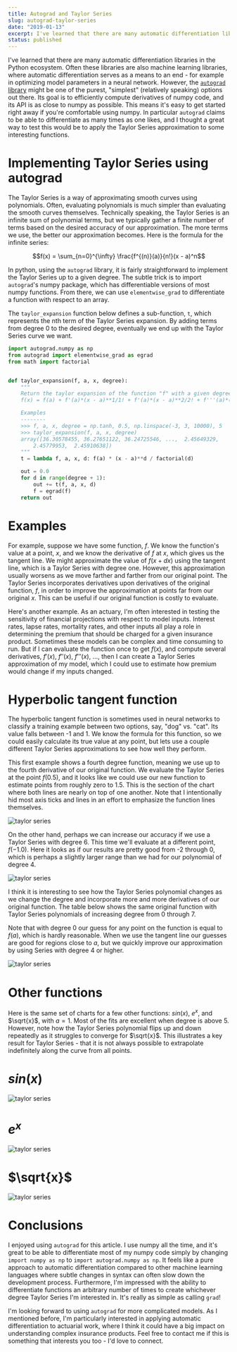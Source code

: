 ```yaml
---
title: Autograd and Taylor Series
slug: autograd-taylor-series
date: "2019-01-13"
excerpt: I've learned that there are many automatic differentiation libraries in the Python ecosystem. Often these libraries are also machine learning libraries, where automatic differentiation serves as a means to an end - for example in optimizing model parameters in a neural network. However, the autograd library might be one of the purest, "simplest" (relatively speaking) options out there. Its goal is to efficiently compute derivatives of numpy code, and its API is as close to numpy as possible. This means it's easy to get started right away if you're comfortable using numpy. In particular autograd claims to be able to differentiate as many times as one likes, and I thought a great way to test this would be to apply the Taylor Series approximation to some interesting functions.
status: published
---
```


I've learned that there are many automatic differentiation libraries in the Python ecosystem. Often these libraries are also machine learning libraries, where automatic differentiation serves as a means to an end - for example in optimizing model parameters in a neural network. However, the <a href="https://github.com/HIPS/autograd">`autograd` library</a> might be one of the purest, "simplest" (relatively speaking) options out there. Its goal is to efficiently compute derivatives of numpy code, and its API is as close to numpy as possible. This means it's easy to get started right away if you're comfortable using numpy. In particular `autograd` claims to be able to differentiate as many times as one likes, and I thought a great way to test this would be to apply the Taylor Series approximation to some interesting functions.

# Implementing Taylor Series using autograd

The Taylor Series is a way of approximating smooth curves using polynomials. Often, evaluating polynomials is much simpler than evaluating the smooth curves themselves. Technically speaking, the Taylor Series is an infinite sum of polynomial terms, but we typically gather a finite number of terms based on the desired accuracy of our approximation. The more terms we use, the better our approximation becomes. Here is the formula for the infinite series:

$$f(x) = \sum_{n=0}^{\infty} \frac{f^{(n)}(a)}{n!}(x - a)^n$$

In python, using the `autograd` library, it is fairly straightforward to implement the Taylor Series up to a given degree. The subtle trick is to import `autograd`'s numpy package, which has differentiable versions of most numpy functions. From there, we can use `elementwise_grad` to differentiate a function with respect to an array.

The `taylor_expansion` function below defines a sub-function, `t`, which represents the nth term of the Taylor Series expansion. By adding terms from degree 0 to the desired degree, eventually we end up with the Taylor Series curve we want.

```python
import autograd.numpy as np
from autograd import elementwise_grad as egrad
from math import factorial


def taylor_expansion(f, a, x, degree):
    """
    Return the taylor expansion of the function "f" with a given degree at point "a"
    f(x) = f(a) + f'(a)*(x - a)**1/1! + f'(a)*(x - a)**2/2! + f'''(a)*(x - a)**3/3! + ...

    Examples
    --------
    >>> f, a, x, degree = np.tanh, 0.5, np.linspace(-3, 3, 10000), 5
    >>> taylor_expansion(f, a, x, degree)
    array([36.30578455, 36.27651122, 36.24725546, ...,  2.45649329,
        2.45779953,  2.45910638])
    """
    t = lambda f, a, x, d: f(a) * (x - a)**d / factorial(d)

    out = 0.0
    for d in range(degree + 1):
        out += t(f, a, x, d)
        f = egrad(f)
    return out
```

# Examples

For example, suppose we have some function, $f$. We know the function's value at a point, $x$, and we know the derivative of $f$ at $x$, which gives us the tangent line. We might approximate the value of $f(x + dx)$ using the tangent line, which is a Taylor Series with degree one. However, this approximation usually worsens as we move farther and farther from our original point. The Taylor Series incorporates derivatives upon derivatives of the original function, $f$, in order to improve the approximation at points far from our original $x$. This can be useful if our original function is costly to evaluate.

Here's another example. As an actuary, I'm often interested in testing the sensitivity of financial projections with respect to model inputs. Interest rates, lapse rates, mortality rates, and other inputs all play a role in determining the premium that should be charged for a given insurance product. Sometimes these models can be complex and time consuming to run. But if I can evaluate the function once to get $f(x)$, and compute several derivatives, $f'(x)$, $f''(x)$, $f'''(x)$, ..., then I can create a Taylor Series approximation of my model, which I could use to estimate how premium would change if my inputs changed.

# Hyperbolic tangent function

The hyperbolic tangent function is sometimes used in neural networks to classify a training example between two options, say, "dog" vs. "cat". Its value falls between -1 and 1. We know the formula for this function, so we could easily calculate its true value at any point, but lets use a couple different Taylor Series approximations to see how well they perform.

This first example shows a fourth degree function, meaning we use up to the fourth derivative of our original function. We evaluate the Taylor Series at the point $f(0.5)$, and it looks like we could use our new function to estimate points from roughly zero to 1.5. This is the section of the chart where both lines are nearly on top of one another. Note that I intentionally hid most axis ticks and lines in an effort to emphasize the function lines themselves.

<img title="Taylor Series" alt="taylor series" src="src/assets/img/taylor-series1.png">

On the other hand, perhaps we can increase our accuracy if we use a Taylor Series with degree 6. This time we'll evaluate at a different point, $f(-1.0)$. Here it looks as if our results are pretty good from -2 through 0, which is perhaps a slightly larger range than we had for our polynomial of degree 4.

<img title="Taylor Series" alt="taylor series" src="src/assets/img/taylor-series2.png">

I think it is interesting to see how the Taylor Series polynomial changes as we change the degree and incorporate more and more derivatives of our original function. The table below shows the same original function with Taylor Series polynomials of increasing degree from 0 through 7.

Note that with degree 0 our guess for any point on the function is equal to $f(a)$, which is hardly reasonable. When we use the tangent line our guesses are good for regions close to $a$, but we quickly improve our approximation by using Series with degree 4 or higher.

<img title="Taylor Series" alt="taylor series" src="src/assets/img/taylor-series3.png">

# Other functions

Here is the same set of charts for a few other functions: $sin(x)$, $e^x$, and $\sqrt{x}$, with $a = 1$. Most of the fits are excellent when degree is above 5. However, note how the Taylor Series polynomial flips up and down repeatedly as it struggles to converge for $\sqrt{x}$. This illustrates a key result for Taylor Series - that it is not always possible to extrapolate indefinitely along the curve from all points.

# $sin(x)$

<img title="Taylor Series" alt="taylor series" src="src/assets/img/taylor-series4.png">

# $e^x$

<img title="Taylor Series" alt="taylor series" src="src/assets/img/taylor-series5.png">

# $\sqrt{x}$

<img title="Taylor Series" alt="taylor series" src="src/assets/img/taylor-series6.png">

# Conclusions

I enjoyed using `autograd` for this article. I use numpy all the time, and it's great to be able to differentiate most of my numpy code simply by changing `import numpy as np` to `import autograd.numpy as np`. It feels like a pure approach to automatic differentiation compared to other machine learning languages where subtle changes in syntax can often slow down the development process. Furthermore, I'm impressed with the ability to differentiate functions an arbitrary number of times to create whichever degree Taylor Series I'm interested in. It's really as simple as calling `grad`!

I'm looking forward to using `autograd` for more complicated models. As I mentioned before, I'm particularly interested in applying automatic differentiation to actuarial work, where I think it could have a big impact on understanding complex insurance products. Feel free to contact me if this is something that interests you too - I'd love to connect.
